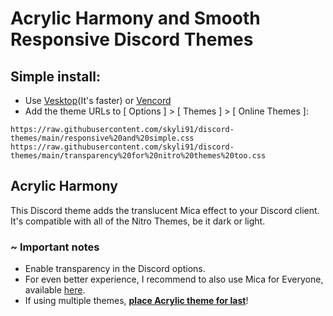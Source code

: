 # Acrylic Harmony and Smooth Responsive Discord Themes 

## Simple install:

- Use [Vesktop](https://github.com/Vencord/Vesktop/releases)(It's faster) or [Vencord](https://vencord.dev/download/)
- Add the theme URLs to [ Options ] > [ Themes ] > [ Online Themes ]:

```
https://raw.githubusercontent.com/skyli91/discord-themes/main/responsive%20and%20simple.css
https://raw.githubusercontent.com/skyli91/discord-themes/main/transparency%20for%20nitro%20themes%20too.css
```

## Acrylic Harmony

This Discord theme adds the translucent Mica effect to your Discord client. It's compatible with all of the Nitro Themes, be it dark or light.  

### ~ Important notes
- Enable transparency in the Discord options. 
- For even better experience, I recommend to also use Mica for Everyone, available [here](https://github.com/MicaForEveryone/MicaForEveryone/releases).
- If using multiple themes, <u>**place Acrylic theme for last**</u>!
